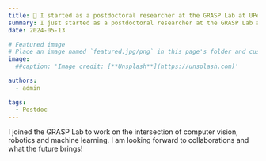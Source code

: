 ```yaml
---
title: 🎉 I started as a postdoctoral researcher at the GRASP Lab at UPenn.
summary: I just started as a postdoctoral researcher at the GRASP Lab at the University of Pennsylvania, under the supervision of Prof. Kostas Daniilidis, and Prof. Pratik Chaudhari!
date: 2024-05-13

# Featured image
# Place an image named `featured.jpg/png` in this page's folder and customize its options here.
image:
  ##caption: 'Image credit: [**Unsplash**](https://unsplash.com)'

authors:
  - admin

tags:
  - Postdoc
---
```


I joined the GRASP Lab to work on the intersection of computer vision, robotics and machine learning. I am looking forward to collaborations and what the future brings! 
